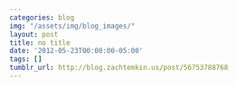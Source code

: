```yaml
---
categories: blog
img: "/assets/img/blog_images/" 
layout: post
title: no title
date: '2012-05-23T00:00:00-05:00'
tags: []
tumblr_url: http://blog.zachtemkin.us/post/56753788768
---
```

